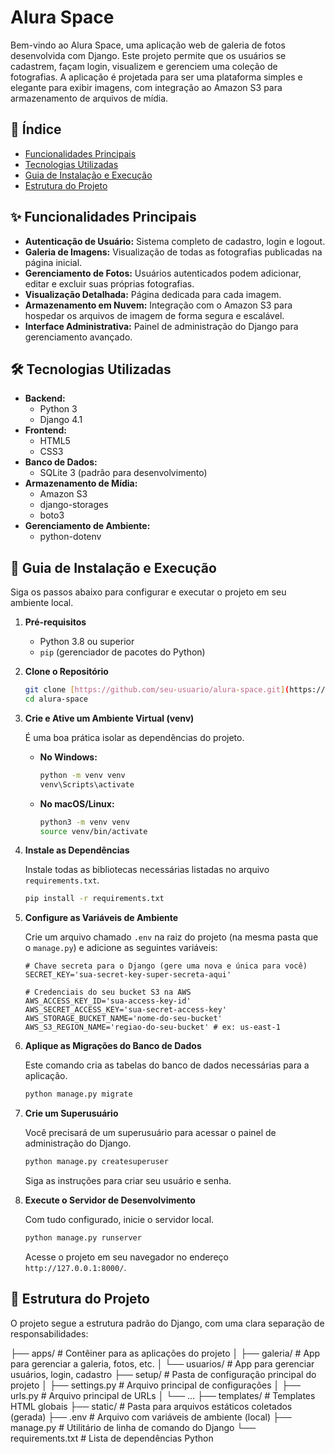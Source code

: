 # Alura Space

Bem-vindo ao Alura Space, uma aplicação web de galeria de fotos desenvolvida com Django. Este projeto permite que os usuários se cadastrem, façam login, visualizem e gerenciem uma coleção de fotografias. A aplicação é projetada para ser uma plataforma simples e elegante para exibir imagens, com integração ao Amazon S3 para armazenamento de arquivos de mídia.

## 📖 Índice

- [Funcionalidades Principais](#-funcionalidades-principais)
- [Tecnologias Utilizadas](#️-tecnologias-utilizadas)
- [Guia de Instalação e Execução](#-guia-de-instalação-e-execução)
- [Estrutura do Projeto](#-estrutura-do-projeto)

## ✨ Funcionalidades Principais

* **Autenticação de Usuário:** Sistema completo de cadastro, login e logout.
* **Galeria de Imagens:** Visualização de todas as fotografias publicadas na página inicial.
* **Gerenciamento de Fotos:** Usuários autenticados podem adicionar, editar e excluir suas próprias fotografias.
* **Visualização Detalhada:** Página dedicada para cada imagem.
* **Armazenamento em Nuvem:** Integração com o Amazon S3 para hospedar os arquivos de imagem de forma segura e escalável.
* **Interface Administrativa:** Painel de administração do Django para gerenciamento avançado.

## 🛠️ Tecnologias Utilizadas

* **Backend:**
    * Python 3
    * Django 4.1
* **Frontend:**
    * HTML5
    * CSS3
* **Banco de Dados:**
    * SQLite 3 (padrão para desenvolvimento)
* **Armazenamento de Mídia:**
    * Amazon S3
    * django-storages
    * boto3
* **Gerenciamento de Ambiente:**
    * python-dotenv

## 🚀 Guia de Instalação e Execução

Siga os passos abaixo para configurar e executar o projeto em seu ambiente local.

1.  **Pré-requisitos**
    * Python 3.8 ou superior
    * `pip` (gerenciador de pacotes do Python)

2.  **Clone o Repositório**
    ```bash
    git clone [https://github.com/seu-usuario/alura-space.git](https://github.com/seu-usuario/alura-space.git)
    cd alura-space
    ```

3.  **Crie e Ative um Ambiente Virtual (venv)**

    É uma boa prática isolar as dependências do projeto.

    * **No Windows:**
        ```bash
        python -m venv venv
        venv\Scripts\activate
        ```
    * **No macOS/Linux:**
        ```bash
        python3 -m venv venv
        source venv/bin/activate
        ```

4.  **Instale as Dependências**

    Instale todas as bibliotecas necessárias listadas no arquivo `requirements.txt`.

    ```bash
    pip install -r requirements.txt
    ```

5.  **Configure as Variáveis de Ambiente**

    Crie um arquivo chamado `.env` na raiz do projeto (na mesma pasta que o `manage.py`) e adicione as seguintes variáveis:

    ```env
    # Chave secreta para o Django (gere uma nova e única para você)
    SECRET_KEY='sua-secret-key-super-secreta-aqui'

    # Credenciais do seu bucket S3 na AWS
    AWS_ACCESS_KEY_ID='sua-access-key-id'
    AWS_SECRET_ACCESS_KEY='sua-secret-access-key'
    AWS_STORAGE_BUCKET_NAME='nome-do-seu-bucket'
    AWS_S3_REGION_NAME='regiao-do-seu-bucket' # ex: us-east-1
    ```

6.  **Aplique as Migrações do Banco de Dados**

    Este comando cria as tabelas do banco de dados necessárias para a aplicação.

    ```bash
    python manage.py migrate
    ```

7.  **Crie um Superusuário**

    Você precisará de um superusuário para acessar o painel de administração do Django.

    ```bash
    python manage.py createsuperuser
    ```

    Siga as instruções para criar seu usuário e senha.

8.  **Execute o Servidor de Desenvolvimento**

    Com tudo configurado, inicie o servidor local.

    ```bash
    python manage.py runserver
    ```

    Acesse o projeto em seu navegador no endereço `http://127.0.0.1:8000/`.

## 📁 Estrutura do Projeto

O projeto segue a estrutura padrão do Django, com uma clara separação de responsabilidades:

├── apps/                    # Contêiner para as aplicações do projeto
│   ├── galeria/             # App para gerenciar a galeria, fotos, etc.
│   └── usuarios/            # App para gerenciar usuários, login, cadastro
├── setup/                   # Pasta de configuração principal do projeto
│   ├── settings.py          # Arquivo principal de configurações
│   ├── urls.py              # Arquivo principal de URLs
│   └── ...
├── templates/               # Templates HTML globais
├── static/                  # Pasta para arquivos estáticos coletados (gerada)
├── .env                     # Arquivo com variáveis de ambiente (local)
├── manage.py                # Utilitário de linha de comando do Django
└── requirements.txt         # Lista de dependências Python
